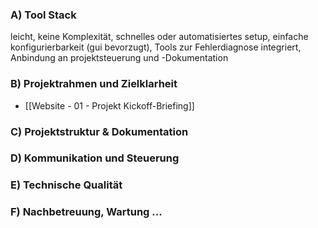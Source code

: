 ### A) Tool Stack 
leicht, keine Komplexität, schnelles oder automatisiertes setup, einfache konfigurierbarkeit (gui bevorzugt), Tools zur Fehlerdiagnose integriert, Anbindung an projektsteuerung und -Dokumentation 

### B)   Projektrahmen und Zielklarheit
- [[Website - 01 - Projekt Kickoff-Briefing]]

### C)   Projektstruktur & Dokumentation


### D) Kommunikation und Steuerung

### E) Technische Qualität

### F) Nachbetreuung, Wartung ...